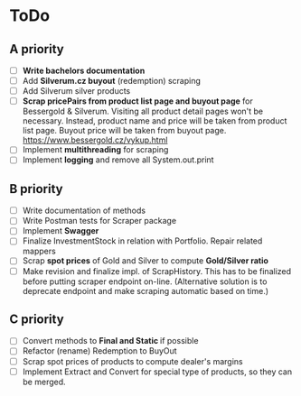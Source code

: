 # ToDo

## A priority
- [ ] <b>Write bachelors documentation</b>
- [ ] Add <b>Silverum.cz buyout</b> (redemption) scraping
- [ ] Add Silverum silver products
- [ ] <b>Scrap pricePairs from product list page and buyout page</b>
  for Bessergold & Silverum. Visiting all product detail pages won't be necessary. 
  Instead, product name and price will be taken from product list page. Buyout 
  price will be taken from buyout page. https://www.bessergold.cz/vykup.html
- [ ] Implement <b>multithreading</b> for scraping
- [ ] Implement <b>logging</b> and remove all System.out.print

## B priority
- [ ] Write documentation of methods
- [ ] Write Postman tests for Scraper package
- [ ] Implement <b>Swagger</b>
- [ ] Finalize InvestmentStock in relation with Portfolio. Repair related mappers
- [ ] Scrap <b>spot prices</b> of Gold and Silver to compute <b>Gold/Silver ratio</b>
- [ ] Make revision and finalize impl. of ScrapHistory. This has to be finalized 
  before putting scraper endpoint on-line. (Alternative solution is to deprecate 
  endpoint and make scraping automatic based on time.)

## C priority
- [ ] Convert methods to <b> Final and Static </b> if possible
- [ ] Refactor (rename) Redemption to BuyOut
- [ ] Scrap spot prices of products to compute dealer's margins
- [ ] Implement Extract and Convert for special type of products, so they can be merged.  
